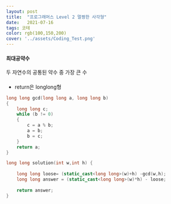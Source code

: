 ```yaml
---
layout: post
title:  "프로그래머스 Level 2 멀쩡한 사각형"
date:   2021-07-16
tags: 코테
color: rgb(100,150,200)
cover: '../assets/Coding_Test.png'
---
```



#### 최대공약수 

두 자연수의 공통된 약수 중 가장 큰 수

#### 



- return은 longlong형

```c++
long long gcd(long long a, long long b)
{
	long long c;
	while (b != 0)
	{
		c = a % b;
		a = b;
		b = c;
	}
	return a;
}

long long solution(int w,int h) {
    
    long long loose= (static_cast<long long>(w)+h) -gcd(w,h);
    long long answer = (static_cast<long long>(w)*h) - loose;
     
    return answer;
}
```

